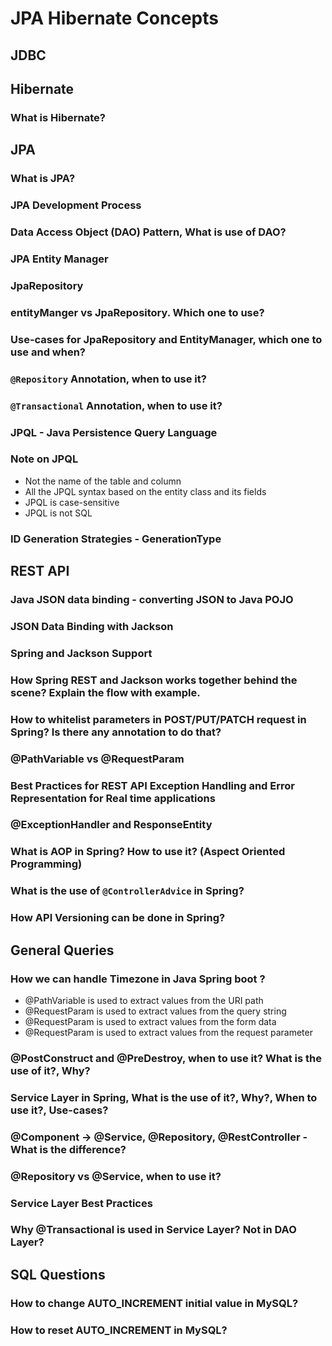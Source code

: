 # JPA Hibernate Concepts

## JDBC

## Hibernate

### What is Hibernate?

## JPA

### What is JPA?

### JPA Development Process

### Data Access Object (DAO) Pattern, What is use of DAO?

### JPA Entity Manager

### JpaRepository

### entityManger vs JpaRepository. Which one to use?

### Use-cases for JpaRepository and EntityManager, which one to use and when?

### `@Repository` Annotation, when to use it?

### `@Transactional` Annotation, when to use it?

### JPQL - Java Persistence Query Language

### Note on JPQL

- Not the name of the table and column
- All the JPQL syntax based on the entity class and its fields
- JPQL is case-sensitive
- JPQL is not SQL

### ID Generation Strategies - GenerationType

## REST API

### Java JSON data binding - converting JSON to Java POJO

### JSON Data Binding with Jackson

### Spring and Jackson Support

### How Spring REST and Jackson works together behind the scene? Explain the flow with example.

### How to whitelist parameters in POST/PUT/PATCH request in Spring? Is there any annotation to do that?

### @PathVariable vs @RequestParam

### Best Practices for REST API Exception Handling and Error Representation for Real time applications

### @ExceptionHandler and ResponseEntity

### What is AOP in Spring? How to use it? (Aspect Oriented Programming)

### What is the use of `@ControllerAdvice` in Spring?

### How API Versioning can be done in Spring?

## General Queries

### How we can handle Timezone in Java Spring boot ?

- @PathVariable is used to extract values from the URI path
- @RequestParam is used to extract values from the query string
- @RequestParam is used to extract values from the form data
- @RequestParam is used to extract values from the request parameter

### @PostConstruct and @PreDestroy, when to use it? What is the use of it?, Why?

### Service Layer in Spring, What is the use of it?, Why?, When to use it?, Use-cases?

### @Component -> @Service, @Repository, @RestController - What is the difference?

### @Repository vs @Service, when to use it?

### Service Layer Best Practices

### Why @Transactional is used in Service Layer? Not in DAO Layer?

## SQL Questions

### How to change AUTO_INCREMENT initial value in MySQL?

### How to reset AUTO_INCREMENT in MySQL?

